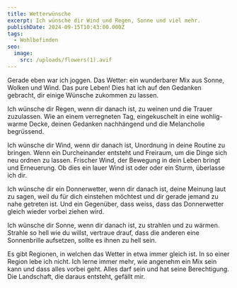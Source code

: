 ```yaml
---
title: Wetterwünsche
excerpt: Ich wünsche dir Wind und Regen, Sonne und viel mehr.
publishDate: 2024-09-15T10:43:00.000Z
tags:
  - Wohlbefinden
seo:
  image:
    src: /uploads/flowers(1).avif
---
```

Gerade eben war ich joggen. Das Wetter: ein wunderbarer Mix aus Sonne, Wolken und Wind. Das pure Leben! Dies hat ich auf den Gedanken gebracht, dir einige Wünsche zukommen zu lassen.

Ich wünsche dir Regen, wenn dir danach ist, zu weinen und die Trauer zuzulassen. Wie an einem verregneten Tag, eingekuschelt in eine wohlig-warme Decke, deinen Gedanken nachhängend und die Melancholie begrüssend.

Ich wünsche dir Wind, wenn dir danach ist, Unordnung in deine Routine zu bringen. Wenn ein Durcheinander entsteht und Freiraum, um die Dinge sich neu ordnen zu lassen. Frischer Wind, der Bewegung in dein Leben bringt und Erneuerung. Ob dies ein lauer Wind ist oder oder ein Sturm, überlasse ich dir.

Ich wünsche dir ein Donnerwetter, wenn dir danach ist, deine Meinung laut zu sagen, weil du für dich einstehen möchtest und dir gerade jemand zu nahe getreten ist. Und ein Gegenüber, dass weiss, dass das Donnerwetter gleich wieder vorbei ziehen wird.

Ich wünsche dir Sonne, wenn dir danach ist, zu strahlen und zu wärmen. Strahle so hell wie du willst, vertraue drauf, dass die anderen eine Sonnenbrille aufsetzen, sollte es ihnen zu hell sein.

Es gibt Regionen, in welchen das Wetter in etwa immer gleich ist. In so einer Region lebe ich nicht. Ich lerne immer mehr, wie angenehm ein Mix sein kann und dass alles vorbei geht. Alles darf sein und hat seine Berechtigung. Die Landschaft, die daraus entsteht, gefällt mir.
